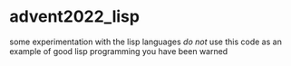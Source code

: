 # advent2022_lisp
some experimentation with the lisp languages
*do not* use this code as an example of good lisp programming
you have been warned


